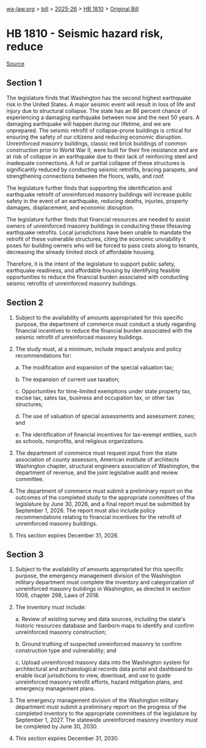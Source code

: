 [wa-law.org](/) > [bill](/bill/) > [2025-26](/bill/2025-26/) > [HB 1810](/bill/2025-26/hb/1810/) > [Original Bill](/bill/2025-26/hb/1810/1/)

# HB 1810 - Seismic hazard risk, reduce

[Source](http://lawfilesext.leg.wa.gov/biennium/2025-26/Pdf/Bills/House%20Bills/1810.pdf)

## Section 1
The legislature finds that Washington has the second highest earthquake risk in the United States. A major seismic event will result in loss of life and injury due to structural collapse. The state has an 86 percent chance of experiencing a damaging earthquake between now and the next 50 years. A damaging earthquake will happen during our lifetime, and we are unprepared. The seismic retrofit of collapse-prone buildings is critical for ensuring the safety of our citizens and reducing economic disruption. Unreinforced masonry buildings, classic red brick buildings of common construction prior to World War II, were built for their fire resistance and are at risk of collapse in an earthquake due to their lack of reinforcing steel and inadequate connections. A full or partial collapse of these structures is significantly reduced by conducting seismic retrofits, bracing parapets, and strengthening connections between the floors, walls, and roof.

The legislature further finds that supporting the identification and earthquake retrofit of unreinforced masonry buildings will increase public safety in the event of an earthquake, reducing deaths, injuries, property damages, displacement, and economic disruption.

The legislature further finds that financial resources are needed to assist owners of unreinforced masonry buildings in conducting these lifesaving earthquake retrofits. Local jurisdictions have been unable to mandate the retrofit of these vulnerable structures, citing the economic unviability it poses for building owners who will be forced to pass costs along to tenants, decreasing the already limited stock of affordable housing.

Therefore, it is the intent of the legislature to support public safety, earthquake readiness, and affordable housing by identifying feasible opportunities to reduce the financial burden associated with conducting seismic retrofits of unreinforced masonry buildings.

## Section 2
1. Subject to the availability of amounts appropriated for this specific purpose, the department of commerce must conduct a study regarding financial incentives to reduce the financial burden associated with the seismic retrofit of unreinforced masonry buildings.

2. The study must, at a minimum, include impact analysis and policy recommendations for:

    a. The modification and expansion of the special valuation tax;

    b. The expansion of current use taxation;

    c. Opportunities for time-limited exemptions under state property tax, excise tax, sales tax, business and occupation tax, or other tax structures;

    d. The use of valuation of special assessments and assessment zones; and

    e. The identification of financial incentives for tax-exempt entities, such as schools, nonprofits, and religious organizations.

3. The department of commerce must request input from the state association of county assessors, American institute of architects Washington chapter, structural engineers association of Washington, the department of revenue, and the joint legislative audit and review committee.

4. The department of commerce must submit a preliminary report on the outcomes of the completed study to the appropriate committees of the legislature by June 30, 2026, and a final report must be submitted by September 1, 2026. The report must also include policy recommendations relating to financial incentives for the retrofit of unreinforced masonry buildings.

5. This section expires December 31, 2026.

## Section 3
1. Subject to the availability of amounts appropriated for this specific purpose, the emergency management division of the Washington military department must complete the inventory and categorization of unreinforced masonry buildings in Washington, as directed in section 1009, chapter 298, Laws of 2018.

2. The inventory must include:

    a. Review of existing survey and data sources, including the state's historic resources database and Sanborn maps to identify and confirm unreinforced masonry construction;

    b. Ground truthing of suspected unreinforced masonry to confirm construction type and vulnerability; and

    c. Upload unreinforced masonry data into the Washington system for architectural and archaeological records data portal and dashboard to enable local jurisdictions to view, download, and use to guide unreinforced masonry retrofit efforts, hazard mitigation plans, and emergency management plans.

3. The emergency management division of the Washington military department must submit a preliminary report on the progress of the completed inventory to the appropriate committees of the legislature by September 1, 2027. The statewide unreinforced masonry inventory must be completed by June 30, 2030.

4. This section expires December 31, 2030.
